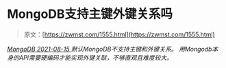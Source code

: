 <!--yml
category: 未分类
date: 0001-01-01 00:00:00
--->

# MongoDB支持主键外键关系吗

> 原文：[https://zwmst.com/1555.html](https://zwmst.com/1555.html)

   [ *MongoDB* ](https://zwmst.com/mongodb)*[ <time datetime="2021-08-15T15:27:47+08:00"> 2021-08-15 </time> ](https://zwmst.com/1555.html)  默认MongoDB不支持主键和外键关系。 用Mongodb本身的API需要硬编码才能实现外键关联，不够直观且难度较大。*
